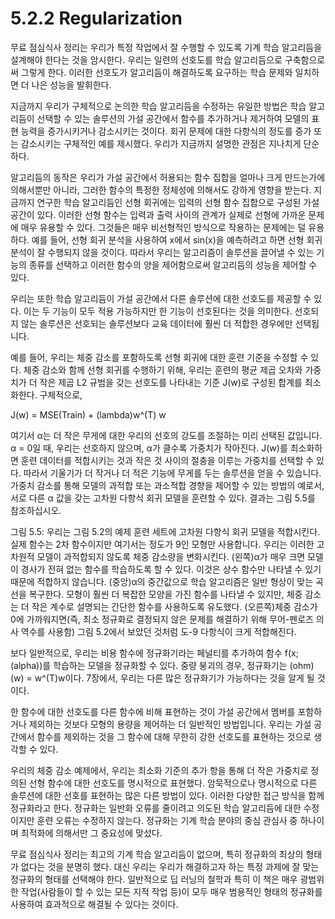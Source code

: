 # 5.2.2 Regularization

무료 점심식사 정리는 우리가 특정 작업에서 잘 수행할 수 있도록 기계 학습 알고리듬을 설계해야 한다는 것을 암시한다. 우리는 일련의 선호도를 학습 알고리듬으로 구축함으로써 그렇게 한다. 이러한 선호도가 알고리듬이 해결하도록 요구하는 학습 문제와 일치하면 더 나은 성능을 발휘한다.

지금까지 우리가 구체적으로 논의한 학습 알고리듬을 수정하는 유일한 방법은 학습 알고리듬이 선택할 수 있는 솔루션의 가설 공간에서 함수를 추가하거나 제거하여 모델의 표현 능력을 증가시키거나 감소시키는 것이다. 회귀 문제에 대한 다항식의 정도를 증가 또는 감소시키는 구체적인 예를 제시했다. 우리가 지금까지 설명한 관점은 지나치게 단순하다.

알고리듬의 동작은 우리가 가설 공간에서 허용되는 함수 집합을 얼마나 크게 만드는가에 의해서뿐만 아니라, 그러한 함수의 특정한 정체성에 의해서도 강하게 영향을 받는다. 지금까지 연구한 학습 알고리듬인 선형 회귀에는 입력의 선형 함수 집합으로 구성된 가설 공간이 있다. 이러한 선형 함수는 입력과 출력 사이의 관계가 실제로 선형에 가까운 문제에 매우 유용할 수 있다. 그것들은 매우 비선형적인 방식으로 작용하는 문제에는 덜 유용하다. 예를 들어, 선형 회귀 분석을 사용하여 x에서 sin(x)을 예측하려고 하면 선형 회귀 분석이 잘 수행되지 않을 것이다. 따라서 우리는 알고리즘이 솔루션을 끌어낼 수 있는 기능의 종류를 선택하고 이러한 함수의 양을 제어함으로써 알고리듬의 성능을 제어할 수 있다.

우리는 또한 학습 알고리듬이 가설 공간에서 다른 솔루션에 대한 선호도를 제공할 수 있다. 이는 두 기능이 모두 적용 가능하지만 한 기능이 선호된다는 것을 의미한다. 선호되지 않는 솔루션은 선호되는 솔루션보다 교육 데이터에 훨씬 더 적합한 경우에만 선택됩니다.

예를 들어, 우리는 체중 감소를 포함하도록 선형 회귀에 대한 훈련 기준을 수정할 수 있다. 체중 감소와 함께 선형 회귀를 수행하기 위해, 우리는 훈련의 평균 제곱 오차와 가중치가 더 작은 제곱 L2 규범을 갖는 선호도를 나타내는 기준 J(w)로 구성된 합계를 최소화한다. 구체적으로,

J(w) = MSE(Train) + (lambda)w^(T) w

여기서 α는 더 작은 무게에 대한 우리의 선호의 강도를 조절하는 미리 선택된 값입니다. α = 0일 때, 우리는 선호하지 않으며, α가 클수록 가중치가 작아진다. J(w)를 최소화하면 훈련 데이터를 적합시키는 것과 작은 것 사이의 절충을 이루는 가중치를 선택할 수 있다. 따라서 기울기가 더 작거나 더 적은 기능에 무게를 두는 솔루션을 얻을 수 있습니다. 가중치 감소를 통해 모델의 과적합 또는 과소적합 경향을 제어할 수 있는 방법의 예로서, 서로 다른 α 값을 갖는 고차원 다항식 회귀 모델을 훈련할 수 있다. 결과는 그림 5.5를 참조하십시오.

그림 5.5: 우리는 그림 5.2의 예제 훈련 세트에 고차원 다항식 회귀 모델을 적합시킨다. 실제 함수는 2차 함수이지만 여기서는 정도가 9인 모형만 사용합니다. 우리는 이러한 고차원적 모델이 과적합되지 않도록 체중 감소량을 변화시킨다. (왼쪽)α가 매우 크면 모델이 경사가 전혀 없는 함수를 학습하도록 할 수 있다. 이것은 상수 함수만 나타낼 수 있기 때문에 적합하지 않습니다. (중앙)α의 중간값으로 학습 알고리즘은 일반 형상이 맞는 곡선을 복구한다.
모형이 훨씬 더 복잡한 모양을 가진 함수를 나타낼 수 있지만, 체중 감소는 더 작은 계수로 설명되는 간단한 함수를 사용하도록 유도했다. (오른쪽)체중 감소가 0에 가까워지면(즉, 최소 정규화로 결정되지 않은 문제를 해결하기 위해 무어-펜로즈 의사 역수를 사용함) 그림 5.2에서 보았던 것처럼 도-9 다항식이 크게 적합해진다.

보다 일반적으로, 우리는 비용 함수에 정규화기라는 페널티를 추가하여 함수 f(x; (alpha))를 학습하는 모델을 정규화할 수 있다. 중량 붕괴의 경우, 정규화기는 (ohm)(w) = w^(T)w이다. 7장에서, 우리는 다른 많은 정규화기가 가능하다는 것을 알게 될 것이다.

한 함수에 대한 선호도를 다른 함수에 비해 표현하는 것이 가설 공간에서 멤버를 포함하거나 제외하는 것보다 모형의 용량을 제어하는 더 일반적인 방법입니다. 우리는 가설 공간에서 함수를 제외하는 것을 그 함수에 대해 무한히 강한 선호도를 표현하는 것으로 생각할 수 있다.

우리의 체중 감소 예제에서, 우리는 최소화 기준의 추가 항을 통해 더 작은 가중치로 정의된 선형 함수에 대한 선호도를 명시적으로 표현했다. 암묵적으로나 명시적으로 다른 솔루션에 대한 선호를 표현하는 많은 다른 방법이 있다. 이러한 다양한 접근 방식을 함께 정규화라고 한다. 정규화는 일반화 오류를 줄이려고 의도된 학습 알고리듬에 대한 수정이지만 훈련 오류는 수정하지 않는다. 정규화는 기계 학습 분야의 중심 관심사 중 하나이며 최적화에 의해서만 그 중요성에 맞섰다.

무료 점심식사 정리는 최고의 기계 학습 알고리듬이 없으며, 특히 정규화의 최상의 형태가 없다는 것을 분명히 했다. 대신 우리는 우리가 해결하고자 하는 특정 과제에 잘 맞는 정규화의 형태를 선택해야 한다. 일반적으로 딥 러닝의 철학과 특히 이 책은 매우 광범위한 작업(사람들이 할 수 있는 모든 지적 작업 등)이 모두 매우 범용적인 형태의 정규화를 사용하여 효과적으로 해결될 수 있다는 것이다.

